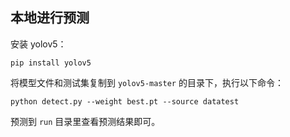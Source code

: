 ## 本地进行预测

安装 yolov5：

```shell
pip install yolov5
```

将模型文件和测试集复制到 `yolov5-master` 的目录下，执行以下命令：

```shell
python detect.py --weight best.pt --source datatest
```

预测到 `run` 目录里查看预测结果即可。